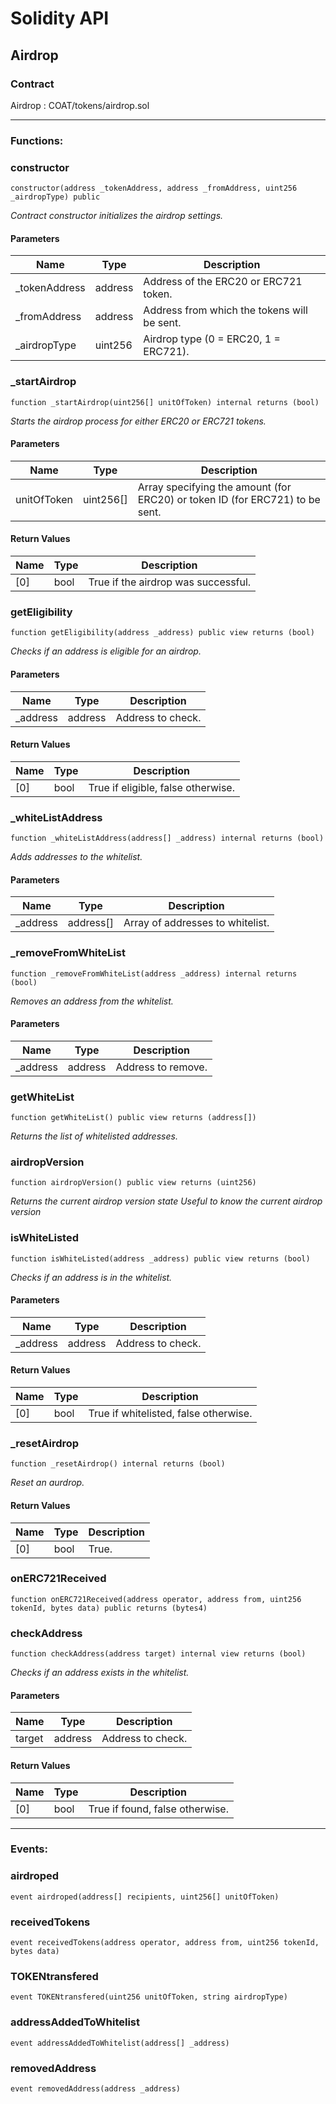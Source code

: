 # Solidity API

## Airdrop

### Contract
Airdrop : COAT/tokens/airdrop.sol

 --- 
### Functions:
### constructor

```solidity
constructor(address _tokenAddress, address _fromAddress, uint256 _airdropType) public
```

_Contract constructor initializes the airdrop settings._

#### Parameters

| Name | Type | Description |
| ---- | ---- | ----------- |
| _tokenAddress | address | Address of the ERC20 or ERC721 token. |
| _fromAddress | address | Address from which the tokens will be sent. |
| _airdropType | uint256 | Airdrop type (0 = ERC20, 1 = ERC721). |

### _startAirdrop

```solidity
function _startAirdrop(uint256[] unitOfToken) internal returns (bool)
```

_Starts the airdrop process for either ERC20 or ERC721 tokens._

#### Parameters

| Name | Type | Description |
| ---- | ---- | ----------- |
| unitOfToken | uint256[] | Array specifying the amount (for ERC20) or token ID (for ERC721) to be sent. |

#### Return Values

| Name | Type | Description |
| ---- | ---- | ----------- |
| [0] | bool | True if the airdrop was successful. |

### getEligibility

```solidity
function getEligibility(address _address) public view returns (bool)
```

_Checks if an address is eligible for an airdrop._

#### Parameters

| Name | Type | Description |
| ---- | ---- | ----------- |
| _address | address | Address to check. |

#### Return Values

| Name | Type | Description |
| ---- | ---- | ----------- |
| [0] | bool | True if eligible, false otherwise. |

### _whiteListAddress

```solidity
function _whiteListAddress(address[] _address) internal returns (bool)
```

_Adds addresses to the whitelist._

#### Parameters

| Name | Type | Description |
| ---- | ---- | ----------- |
| _address | address[] | Array of addresses to whitelist. |

### _removeFromWhiteList

```solidity
function _removeFromWhiteList(address _address) internal returns (bool)
```

_Removes an address from the whitelist._

#### Parameters

| Name | Type | Description |
| ---- | ---- | ----------- |
| _address | address | Address to remove. |

### getWhiteList

```solidity
function getWhiteList() public view returns (address[])
```

_Returns the list of whitelisted addresses._

### airdropVersion

```solidity
function airdropVersion() public view returns (uint256)
```

_Returns the current airdrop version state
Useful to know the current airdrop version_

### isWhiteListed

```solidity
function isWhiteListed(address _address) public view returns (bool)
```

_Checks if an address is in the whitelist._

#### Parameters

| Name | Type | Description |
| ---- | ---- | ----------- |
| _address | address | Address to check. |

#### Return Values

| Name | Type | Description |
| ---- | ---- | ----------- |
| [0] | bool | True if whitelisted, false otherwise. |

### _resetAirdrop

```solidity
function _resetAirdrop() internal returns (bool)
```

_Reset an aurdrop._

#### Return Values

| Name | Type | Description |
| ---- | ---- | ----------- |
| [0] | bool | True. |

### onERC721Received

```solidity
function onERC721Received(address operator, address from, uint256 tokenId, bytes data) public returns (bytes4)
```

### checkAddress

```solidity
function checkAddress(address target) internal view returns (bool)
```

_Checks if an address exists in the whitelist._

#### Parameters

| Name | Type | Description |
| ---- | ---- | ----------- |
| target | address | Address to check. |

#### Return Values

| Name | Type | Description |
| ---- | ---- | ----------- |
| [0] | bool | True if found, false otherwise. |

 --- 
### Events:
### airdroped

```solidity
event airdroped(address[] recipients, uint256[] unitOfToken)
```

### receivedTokens

```solidity
event receivedTokens(address operator, address from, uint256 tokenId, bytes data)
```

### TOKENtransfered

```solidity
event TOKENtransfered(uint256 unitOfToken, string airdropType)
```

### addressAddedToWhitelist

```solidity
event addressAddedToWhitelist(address[] _address)
```

### removedAddress

```solidity
event removedAddress(address _address)
```

